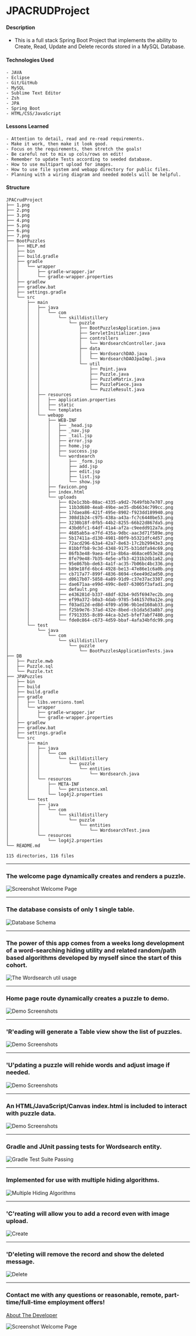 # JPACRUDProject

#### Description

- This is a full stack Spring Boot Project that implements the ability to Create, Read, Update and Delete records stored in a MySQL Database.

#### Technologies Used

    - JAVA
    - Eclipse
    - Git/GitHub
    - MySQL
    - Sublime Text Editor
    - Zsh
    - JPA
    - Spring Boot
    - HTML/CSS/JavaScript

#### Lessons Learned

    - Attention to detail, read and re-read requirements.
    - Make it work, then make it look good.
    - Focus on the requirements, then stretch the goals!
    - Be careful not to mix up cols/rows on edit!
    - Remember to update Tests according to seeded database.
    - How to use multipart upload for images.
    - How to use file system and webapp directory for public files.
    - Planning with a wiring diagram and needed models will be helpful.

#### Structure

```
JPACrudProject
├── 1.png
├── 2.png
├── 3.png
├── 4.png
├── 5.png
├── 6.png
├── 7.png
├── BootPuzzles
│   ├── HELP.md
│   ├── bin
│   ├── build.gradle
│   ├── gradle
│   │   └── wrapper
│   │       ├── gradle-wrapper.jar
│   │       └── gradle-wrapper.properties
│   ├── gradlew
│   ├── gradlew.bat
│   ├── settings.gradle
│   └── src
│       ├── main
│       │   ├── java
│       │   │   └── com
│       │   │       └── skilldistillery
│       │   │           └── puzzle
│       │   │               ├── BootPuzzlesApplication.java
│       │   │               ├── ServletInitializer.java
│       │   │               ├── controllers
│       │   │               │   └── WordsearchController.java
│       │   │               ├── data
│       │   │               │   ├── WordsearchDAO.java
│       │   │               │   └── WordsearchDAOJpaImpl.java
│       │   │               └── util
│       │   │                   ├── Point.java
│       │   │                   ├── Puzzle.java
│       │   │                   ├── PuzzleMatrix.java
│       │   │                   ├── PuzzlePiece.java
│       │   │                   └── PuzzleResult.java
│       │   ├── resources
│       │   │   ├── application.properties
│       │   │   ├── static
│       │   │   └── templates
│       │   └── webapp
│       │       ├── WEB-INF
│       │       │   ├── _head.jsp
│       │       │   ├── _nav.jsp
│       │       │   ├── _tail.jsp
│       │       │   ├── error.jsp
│       │       │   ├── home.jsp
│       │       │   ├── success.jsp
│       │       │   └── wordsearch
│       │       │       ├── _form.jsp
│       │       │       ├── add.jsp
│       │       │       ├── edit.jsp
│       │       │       ├── list.jsp
│       │       │       └── show.jsp
│       │       ├── favicon.png
│       │       ├── index.html
│       │       └── uploads
│       │           ├── 02e1c3bb-08ac-4335-a9d2-7649fbb7e707.png
│       │           ├── 11b3d680-4ea8-49be-ae35-db6634c799cc.png
│       │           ├── 17daea86-421f-495e-8902-f923dd189940.png
│       │           ├── 308d1b24-c975-438a-a43a-fc7c6440be53.png
│       │           ├── 3230b18f-0fb5-44b2-8255-66b22d867da5.png
│       │           ├── 43bd6fc1-64df-41a4-af2a-c9eedd912a7a.png
│       │           ├── 4685ab5a-e7fd-435a-9dbc-aac3d71f589e.png
│       │           ├── 5b17411a-d130-4981-80f9-b5321dfc4d57.png
│       │           ├── 72acd296-63a4-42a7-8e63-17c2b29943e3.png
│       │           ├── 81bbffb8-9c3d-4348-9175-b31ddfa94c69.png
│       │           ├── 86fb3e48-9aea-4f1a-8b6a-468ace053e28.png
│       │           ├── 8fe79e48-7b35-4e5e-afb3-4231b2db1a62.png
│       │           ├── 95e867bb-de63-4a1f-ac35-7b06bc4bc336.png
│       │           ├── b89e18fd-6bc4-4928-be13-47e86e1c6a0b.png
│       │           ├── cb717a77-899f-4836-8694-c6ee49d2ad50.png
│       │           ├── d0617b07-5858-4a89-91d9-c37e37ac3307.png
│       │           ├── dae671aa-e99d-499c-8e07-63005f3afad1.png
│       │           ├── default.png
│       │           ├── e436281d-b337-48df-82b4-9d5f6947ec2b.png
│       │           ├── ef99a372-b0a3-4dab-9785-546157d9a12e.png
│       │           ├── f03ad12d-ed8d-4f09-a596-9b1ed160ab33.png
│       │           ├── f25b9e76-37ad-432e-8bed-cb1da5d3a8b7.png
│       │           ├── f7913355-8c89-44ca-b2e5-bfef7abf7480.png
│       │           └── fde0c864-c673-4d59-bbaf-4afa34bfdc99.png
│       └── test
│           └── java
│               └── com
│                   └── skilldistillery
│                       └── puzzle
│                           └── BootPuzzlesApplicationTests.java
├── DB
│   ├── Puzzle.mwb
│   ├── Puzzle.sql
│   └── Puzzle.txt
├── JPAPuzzles
│   ├── bin
│   ├── build
│   ├── build.gradle
│   ├── gradle
│   │   ├── libs.versions.toml
│   │   └── wrapper
│   │       ├── gradle-wrapper.jar
│   │       └── gradle-wrapper.properties
│   ├── gradlew
│   ├── gradlew.bat
│   ├── settings.gradle
│   └── src
│       ├── main
│       │   ├── java
│       │   │   └── com
│       │   │       └── skilldistillery
│       │   │           └── puzzle
│       │   │               └── entities
│       │   │                   └── Wordsearch.java
│       │   └── resources
│       │       ├── META-INF
│       │       │   └── persistence.xml
│       │       └── log4j2.properties
│       └── test
│           ├── java
│           │   └── com
│           │       └── skilldistillery
│           │           └── puzzle
│           │               └── entities
│           │                   └── WordsearchTest.java
│           └── resources
│               └── log4j2.properties
└── README.md

115 directories, 116 files

```

<hr>

### The welcome page dynamically creates and renders a puzzle.

![Screenshot Welcome Page](1.png)

<hr>

### The database consists of only 1 single table.

![Database Schema](2.png)

<hr>

### The power of this app comes from a weeks long development of a word-searching hiding utility and related random/path based algorithms developed by myself since the start of this cohort.

![The Wordsearch util usage](3.png)

<hr>

### Home page route dynamically creates a puzzle to demo.

![Demo Screenshots](4.png)

<hr>

### 'R'eading will generate a Table view show the list of puzzles.

![Demo Screenshots](5.png)

<hr>

### 'U'pdating a puzzle will rehide words and adjust image if needed.

![Demo Screenshots](6.png)

<hr>

### An HTML/JavaScript/Canvas index.html is included to interact with puzzle data.

![Demo Screenshots](7.png)

<hr>

### Gradle and JUnit passing tests for Wordsearch entity.

![Gradle Test Suite Passing](8.png)

<hr>

### Implemented for use with multiple hiding algorithms.

![Multiple Hiding Algorithms](9.png)

<hr>

### 'C'reating will allow you to add a record even with image upload.

![Create](10.png)

<hr>

### 'D'eleting will remove the record and show the deleted message.

![Delete](11.png)

<hr>

### Contact me with any questions or reasonable, remote, part-time/full-time employment offers!

[About The Developer](https://github.com/pasciaks/)

![Screenshot Welcome Page](1.png)
